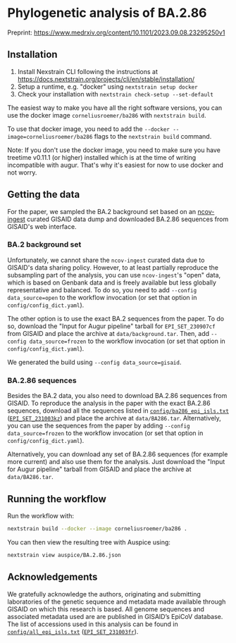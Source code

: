 # Phylogenetic analysis of BA.2.86

Preprint: <https://www.medrxiv.org/content/10.1101/2023.09.08.23295250v1>

## Installation

1. Install Nexstrain CLI following the instructions at <https://docs.nextstrain.org/projects/cli/en/stable/installation/>
2. Setup a runtime, e.g. "docker" using `nextstrain setup docker`
3. Check your installation with `nextstrain check-setup --set-default`

The easiest way to make you have all the right software versions, you can use the docker image `corneliusroemer/ba286` with `nextstrain build`.

To use that docker image, you need to add the `--docker --image=corneliusroemer/ba286` flags to the `nextstrain build` command.

Note: If you don't use the docker image, you need to make sure you have treetime v0.11.1 (or higher) installed which is at the time of writing incompatible with augur. That's why it's easiest for now to use docker and not worry.

## Getting the data

For the paper, we sampled the BA.2 background set based on an [ncov-ingest](https://www.github.com/nexstrain/ncov-ingest) curated GISAID data dump and downloaded BA.2.86 sequences from GISAID's web interface.

### BA.2 background set

Unfortunately, we cannot share the `ncov-ingest` curated data due to GISAID's data sharing policy. However, to at least partially reproduce the subsampling part of the analysis, you can use `ncov-ingest`'s "open" data, which is based on Genbank data and is freely available but less globally representative and balanced. To do so, you need to add `--config data_source=open` to the workflow invocation (or set that option in `config/config_dict.yaml`).

The other option is to use the exact BA.2 sequences from the paper. To do so, download the "Input for Augur pipeline" tarball for `EPI_SET_230907cf` from GISAID and place the archive at `data/background.tar`. Then, add `--config data_source=frozen` to the workflow invocation (or set that option in `config/config_dict.yaml`).

We generated the build using `--config data_source=gisaid`.

### BA.2.86 sequences

Besides the BA.2 data, you also need to download BA.2.86 sequences from GISAID. To reproduce the analysis in the paper with the exact BA.2.86 sequences, download all the sequences listed in [`config/ba286_epi_isls.txt`](./config/ba286_epi_isls.txt) ([`EPI_SET_231003kz`](https://doi.org/10.55876/gis8.231003kz)) and place the archive at `data/BA286.tar`. Alternatively, you can use the sequences from the paper by adding `--config data_source=frozen` to the workflow invocation (or set that option in `config/config_dict.yaml`).

Alternatively, you can download any set of BA.2.86 sequences (for example more current) and also use them for the analysis. Just download the "Input for Augur pipeline" tarball from GISAID and place the archive at `data/BA286.tar`.

## Running the workflow

Run the workflow with:

```bash
nextstrain build --docker --image corneliusroemer/ba286 .
```

You can then view the resulting tree with Auspice using:

```bash
nextstrain view auspice/BA.2.86.json
```

## Acknowledgements

We gratefully acknowledge the authors, originating and submitting laboratories of the genetic sequence and metadata made available through GISAID on which this research is based. All genome sequences and associated metadata used are are published in GISAID’s EpiCoV database. The list of accessions used in this analysis can be found in [`config/all_epi_isls.txt`](./config/all_epi_isls.txt) ([`EPI_SET_231003fr`](https://doi.org/10.55876/gis8.231003fr)).
